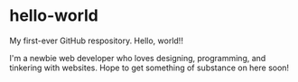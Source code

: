 # hello-world
My first-ever GitHub respository.  Hello, world!! 

I'm a newbie web developer who loves designing, programming, and tinkering with websites.  Hope to get something of substance on here soon!
